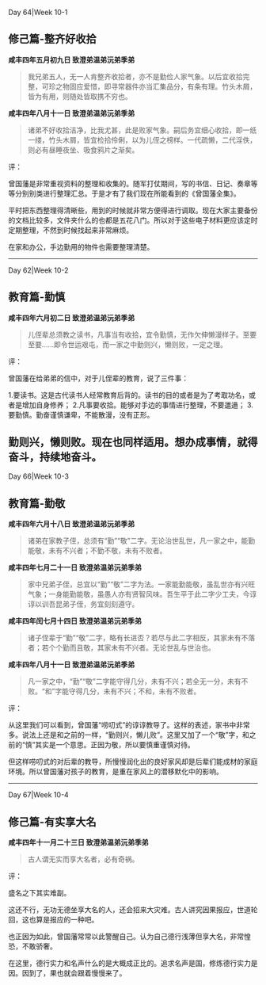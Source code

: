Day 64|Week 10-1

## 修己篇-整齐好收拾

**咸丰四年五月初九日 致澄弟温弟沅弟季弟**

> 我兄弟五人，无一人肯整齐收拾者，亦不是勤俭人家气象。以后宜收拾完整，可珍之物固应爱惜，即寻常器件亦当汇集品分，有条有理。竹头木屑，皆为有用，则随处皆取携不穷也。

**咸丰四年八月十一日 致澄弟温弟沅弟季弟**

> 诸弟不好收拾洁净，比我尤甚，此是败家气象。嗣后务宜细心收拾，即一纸一缕，竹头木屑，皆宜检拾伶俐，以为儿侄之榜样。一代疏懒，二代淫佚，则必有昼睡夜坐、吸食鸦片之渐矣。

评：

曾国藩是非常重视资料的整理和收集的。随军打仗期间，写的书信、日记、奏章等等分别别类进行整理汇总。于是才有了我们现在所能看到的《曾国藩全集》。

平时把东西整理得清晰些，用到的时候就非常方便得进行调取。现在大家主要备份的文档比较多，文件夹什么的也都是五花八门。所以对于这些电子材料更应该定时定期整理，不然到时候找起来非常麻烦。

在家和办公，手边勤用的物件也需要整理清楚。

------
Day 62|Week 10-2

## 教育篇-勤慎

**咸丰四年六月初二日 致澄弟温弟沅弟季弟**

>儿侄辈总须教之读书，凡事当有收拾，宜令勤慎，无作欠伸懒漫样子。至要至要……即令世运艰屯，而一家之中勤则兴，懒则败，一定之理。

评：

曾国藩在给弟弟的信中，对于儿侄辈的教育，说了三件事：

1.要读书。这是古代读书人经常教育后背的。读书的目的或者是为了考取功名，或者是增加自身修养；
2.凡事要收拾。能够对手边的事情进行整理，不要邋遢；
3.要勤慎。勤奋谨慎谦卑，不能散漫，没有正形。

勤则兴，懒则败。现在也同样适用。想办成事情，就得奋斗，持续地奋斗。
------

Day 66|Week 10-3

## 教育篇-勤敬

**咸丰四年六月十八日 致澄弟温弟沅弟季弟**

> 诸弟在家教子侄，总须有“勤”“敬”二字。无论治世乱世，凡一家之中，能勤能敬，未有不兴者；不勤不敬，未有不败者。

**咸丰四年七月二十一日 致澄弟温弟沅弟季弟**

> 家中兄弟子侄，总宜以“勤”“敬”二字为法。一家能勤能敬，虽乱世亦有兴旺气象；一身能勤能敬，虽愚人亦有贤智风味。吾生平于此二字少工夫，今谆谆以训吾昆弟子侄，务宜刻刻遵守。

**咸丰四年闰七月十四日 致澄弟温弟沅弟季弟**

> 诸子侄辈于“勤”“敬”二字，略有长进否？若尽与此二字相反，其家未有不落者；若个个勤而且敬，其家未有不兴者。无论世乱与世治也。

**咸丰四年八月十一日 致澄弟温弟沅弟季弟**

>凡一家之中，“勤”“敬”二字能守得几分，未有不兴；若全无一分，未有不败。“和”字能守得几分，未有不兴；不和，未有不败者。 

评：

从这里我们可以看到，曾国藩“唠叨式”的谆谆教导了。这样的表述，家书中非常多。说法上还是和之前的一样，“勤则兴，懒儿败”。这里又加了一个“敬”字，和之前的“慎”其实是一个意思。正因为敬，所以要慎重谨慎对待。

但这样唠叨式的对后辈的教导，所慢慢润化出的良好家风却是后辈们能成材的家庭环境。所以曾国藩对孩子的教育，是重在家风上的潜移默化中的影响。

______

Day 67|Week 10-4

## 修己篇-有实享大名

**咸丰四年十一月二十三日 致澄弟温弟沅弟季弟**

> 古人谓无实而享大名者，必有奇祸。

评：

盛名之下其实难副。 

这还不行，无功无德坐享大名的人，还会招来大灾难。古人讲究因果报应，世道轮回，这也算是报应的一种吧。

也正因为如此，曾国藩常常以此警醒自己。认为自己德行浅薄但享大名，非常惶恐，不敢骄奢。

在这里，德行实力和名声什么的是大概成正比的。追求名声是国，修炼德行实力是因。因到了，果也就会跟着慢慢来了。


